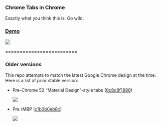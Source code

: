 ### Chrome Tabs in Chrome

Exactly what you think this is. Go wild.

### [Demo](http://adamschwartz.co/chrome-tabs/)

![](http://adamschwartz.co/chrome-tabs/chrome-tabs.gif)







=========================

### Older versions

This repo attempts to match the latest Google Chrome design at the time. Here is a list of prior stable version:

- Pre-Chrome 52 “Material Design”-style tabs ([0c8c8f1880](https://github.com/adamschwartz/chrome-tabs/tree/0c8c8f18802cf67091151bb812d9693bee55b085))

  ![](https://github.com/adamschwartz/chrome-tabs/raw/0c8c8f18802cf67091151bb812d9693bee55b085/chrome-tabs.gif)

- Pre rMBP ([c1b0b0eb8c](https://github.com/adamschwartz/chrome-tabs/tree/c1b0b0eb8c9d2452ee23520802abd7edf71200a8))

  ![](https://github.com/adamschwartz/chrome-tabs/raw/c1b0b0eb8c9d2452ee23520802abd7edf71200a8/chrome-tabs.gif)
